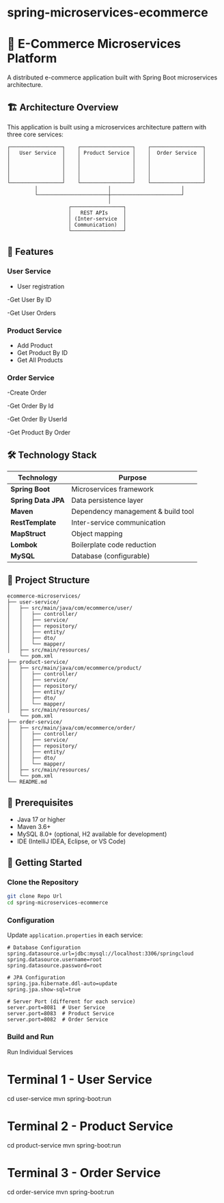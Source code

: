 # spring-microservices-ecommerce

# 🛒 E-Commerce Microservices Platform

A distributed e-commerce application built with Spring Boot microservices architecture.

## 🏗️ Architecture Overview

This application is built using a microservices architecture pattern with three core services:

```
┌─────────────────┐    ┌─────────────────┐    ┌─────────────────┐
│   User Service  │    │ Product Service │    │  Order Service  │
│                 │    │                 │    │                 │
│                 │    │                 │    │                 │
│                 │    │                 │    │                 │
│                 │    │                 │    │                 │
└─────────────────┘    └─────────────────┘    └─────────────────┘
         │                       │                       │
         └───────────────────────┼───────────────────────┘
                                 │
                    ┌─────────────────┐
                    │   REST APIs     │
                    │ (Inter-service  │
                    │ Communication)  │
                    └─────────────────┘
```

## 🚀 Features

### User Service
- User registration
  
-Get User By ID

-Get User Orders 

### Product Service
- Add Product
- Get Product By ID
- Get All Products

### Order Service
-Create Order 

-Get Order By Id

-Get Order By UserId

-Get Product By Order

## 🛠️ Technology Stack

| Technology | Purpose |
|------------|---------|
| **Spring Boot** | Microservices framework |
| **Spring Data JPA** | Data persistence layer |
| **Maven** | Dependency management & build tool |
| **RestTemplate** | Inter-service communication |
| **MapStruct** | Object mapping |
| **Lombok** | Boilerplate code reduction |
| **MySQL** | Database (configurable) |


## 📁 Project Structure

```
ecommerce-microservices/
├── user-service/
│   ├── src/main/java/com/ecommerce/user/
│   │   ├── controller/
│   │   ├── service/
│   │   ├── repository/
│   │   ├── entity/
│   │   ├── dto/
│   │   └── mapper/
│   ├── src/main/resources/
    └── pom.xml
├── product-service/
│   ├── src/main/java/com/ecommerce/product/
│   │   ├── controller/
│   │   ├── service/
│   │   ├── repository/
│   │   ├── entity/
│   │   ├── dto/
│   │   └── mapper/
│   ├── src/main/resources/
    └── pom.xml
├── order-service/
│   ├── src/main/java/com/ecommerce/order/
│   │   ├── controller/
│   │   ├── service/
│   │   ├── repository/
│   │   ├── entity/
│   │   ├── dto/
│   │   └── mapper/
│   ├── src/main/resources/
│   └── pom.xml
└── README.md
```

## 🔧 Prerequisites

- Java 17 or higher
- Maven 3.6+
- MySQL 8.0+ (optional, H2 available for development)
- IDE (IntelliJ IDEA, Eclipse, or VS Code)

## 🚀 Getting Started

###  Clone the Repository
```bash
git clone Repo Url
cd spring-microservices-ecommerce
```


###  Configuration
Update `application.properties` in each service:

```properties
# Database Configuration
spring.datasource.url=jdbc:mysql://localhost:3306/springcloud
spring.datasource.username=root
spring.datasource.password=root

# JPA Configuration
spring.jpa.hibernate.ddl-auto=update
spring.jpa.show-sql=true

# Server Port (different for each service)
server.port=8081  # User Service
server.port=8083  # Product Service
server.port=8082  # Order Service
```

###  Build and Run

 Run Individual Services

# Terminal 1 - User Service
cd user-service
mvn spring-boot:run

# Terminal 2 - Product Service
cd product-service
mvn spring-boot:run

# Terminal 3 - Order Service
cd order-service
mvn spring-boot:run



